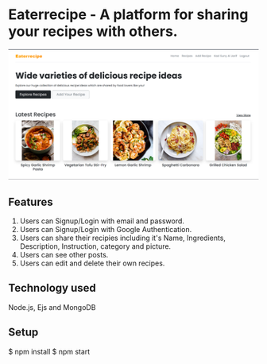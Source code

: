
# Eaterrecipe - A platform for sharing your recipes with others.

![Eaterrecipe](/public/uploads/demo.png)

## Features
1. Users can Signup/Login with email and password.
2. Users can Signup/Login with Google Authentication.
3. Users can share their recipies including it's Name, Ingredients, Description, Instruction, category and picture.
4. Users can see other posts.
5. Users can edit and delete their own recipes.

## Technology used 
Node.js, Ejs and MongoDB

## Setup
$ npm install
$ npm start









